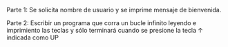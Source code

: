Parte 1:
Se solicita nombre de usuario y se imprime mensaje de bienvenida.

Parte 2:
Escribir un programa que corra un bucle infinito leyendo e imprimiento 
las teclas y sólo terminará cuando se presione la tecla ↑ indicada como UP